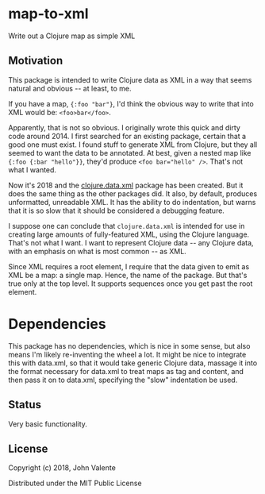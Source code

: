# map-to-xml

Write out a Clojure map as simple XML

## Motivation

This package is intended to write Clojure data as XML in a way that seems
natural and obvious -- at least, to me.

If you have a map, `{:foo "bar"}`, I'd think the obvious way to write that into
XML would be: `<foo>bar</foo>`.

Apparently, that is not so obvious.  I originally wrote this quick and dirty
code around 2014.  I first searched for an existing package, certain that a good
one must exist.  I found stuff to generate XML from Clojure, but they all seemed
to want the data to be annotated.  At best, given a nested map like `{:foo {:bar
"hello"}}`, they'd produce `<foo bar="hello" />`.  That's not what I wanted.

Now it's 2018 and the [clojure.data.xml](https://github.com/clojure/data.xml)
package has been created.  But it does the same thing as the other packages did.
It also, by default, produces unformatted, unreadable XML.  It has the ability
to do indentation, but warns that it is so slow that it should be considered a
debugging feature.

I suppose one can conclude that `clojure.data.xml` is intended for use in
creating large amounts of fully-featured XML, using the Clojure language.
That's not what I want.  I want to represent Clojure data -- any Clojure
data, with an emphasis on what is most common -- as XML.

Since XML requires a root element, I require that the data given to emit as XML
be a map: a single map.  Hence, the name of the package.  But that's true only
at the top level.  It supports sequences once you get past the root element.

# Dependencies

This package has no dependencies, which is nice in some sense, but also means
I'm likely re-inventing the wheel a lot.  It might be nice to integrate this
with data.xml, so that it would take generic Clojure data, massage it into the
format necessary for data.xml to treat maps as tag and content, and then pass it
on to data.xml, specifying the "slow" indentation be used.

## Status

Very basic functionality.

## License

Copyright (c) 2018, John Valente

Distributed under the MIT Public License
